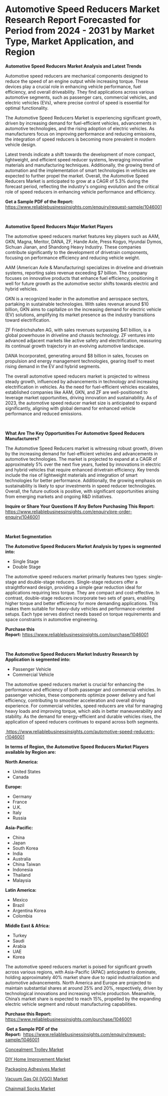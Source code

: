 <p><h1>Automotive Speed Reducers Market Research Report Forecasted for Period from 2024 -  2031 by Market Type, Market Application, and Region</h1></p><p><strong>Automotive Speed Reducers Market Analysis and Latest Trends</strong></p>
<p><p>Automotive speed reducers are mechanical components designed to reduce the speed of an engine output while increasing torque. These devices play a crucial role in enhancing vehicle performance, fuel efficiency, and overall driveability. They find applications across various automotive segments, such as passenger cars, commercial vehicles, and electric vehicles (EVs), where precise control of speed is essential for optimal functionality.</p><p>The Automotive Speed Reducers Market is experiencing significant growth, driven by increasing demand for fuel-efficient vehicles, advancements in automotive technologies, and the rising adoption of electric vehicles. As manufacturers focus on improving performance and reducing emissions, the integration of speed reducers is becoming more prevalent in modern vehicle design.</p><p>Latest trends indicate a shift towards the development of more compact, lightweight, and efficient speed reducer systems, leveraging innovative materials and manufacturing techniques. Additionally, the growing trend of automation and the implementation of smart technologies in vehicles are expected to further propel the market. Overall, the Automotive Speed Reducers Market is anticipated to grow at a CAGR of 5.3% during the forecast period, reflecting the industry's ongoing evolution and the critical role of speed reducers in enhancing vehicle performance and efficiency.</p></p>
<p><strong>Get a Sample PDF of the Report:&nbsp;</strong> <a href="https://www.reliablebusinessinsights.com/enquiry/request-sample/1046001?utm_campaign=62&utm_medium=2&utm_source=Github&utm_content=ia&utm_term=16122024&utm_id=automotive-speed-reducers">https://www.reliablebusinessinsights.com/enquiry/request-sample/1046001</a></p>
<p>&nbsp;</p>
<p><strong>Automotive Speed Reducers Major Market Players</strong></p>
<p><p>The automotive speed reducers market features key players such as AAM, GKN, Magna, Meritor, DANA, ZF, Hande Axle, Press Kogyo, Hyundai Dymos, Sichuan Jianan, and Shandong Heavy Industry. These companies contribute significantly to the development of drivetrain components, focusing on performance efficiency and reducing vehicle weight.</p><p>AAM (American Axle & Manufacturing) specializes in driveline and drivetrain systems, reporting sales revenue exceeding $7 billion. The company focuses on innovative products that enhance fuel efficiency, positioning it well for future growth as the automotive sector shifts towards electric and hybrid vehicles.</p><p>GKN is a recognized leader in the automotive and aerospace sectors, partaking in sustainable technologies. With sales revenue around $10 billion, GKN aims to capitalize on the increasing demand for electric vehicle (EV) solutions, amplifying its market presence as the industry transitions toward electrification.</p><p>ZF Friedrichshafen AG, with sales revenues surpassing $41 billion, is a global powerhouse in driveline and chassis technology. ZF ventures into advanced adjacent markets like active safety and electrification, reassuring its continual growth trajectory in an evolving automotive landscape.</p><p>DANA Incorporated, generating around $8 billion in sales, focuses on propulsion and energy management technologies, gearing itself to meet rising demand in the EV and hybrid segments.</p><p>The overall automotive speed reducers market is projected to witness steady growth, influenced by advancements in technology and increasing electrification in vehicles. As the need for fuel-efficient vehicles escalates, established companies like AAM, GKN, and ZF are well-positioned to leverage market opportunities, driving innovation and sustainability. As of 2023, the automotive speed reducer market size is anticipated to expand significantly, aligning with global demand for enhanced vehicle performance and reduced emissions.</p></p>
<p>&nbsp;</p>
<p><strong>What Are The Key Opportunities For Automotive Speed Reducers Manufacturers?</strong></p>
<p><p>The Automotive Speed Reducers market is witnessing robust growth, driven by the increasing demand for fuel-efficient vehicles and advancements in automotive technologies. The market is projected to expand at a CAGR of approximately 5% over the next five years, fueled by innovations in electric and hybrid vehicles that require enhanced drivetrain efficiency. Key trends include the rise of lightweight materials and integration of smart technologies for better performance. Additionally, the growing emphasis on sustainability is likely to spur investments in speed reducer technologies. Overall, the future outlook is positive, with significant opportunities arising from emerging markets and ongoing R&D initiatives.</p></p>
<p><strong>Inquire or Share Your Questions If Any Before Purchasing This Report:</strong> <a href="https://www.reliablebusinessinsights.com/enquiry/pre-order-enquiry/1046001?utm_campaign=62&utm_medium=2&utm_source=Github&utm_content=ia&utm_term=16122024&utm_id=automotive-speed-reducers">https://www.reliablebusinessinsights.com/enquiry/pre-order-enquiry/1046001</a></p>
<p>&nbsp;</p>
<p><strong>Market Segmentation</strong></p>
<p><strong>The Automotive Speed Reducers Market Analysis by types is segmented into:</strong></p>
<p><ul><li>Single Stage</li><li>Double Stage</li></ul></p>
<p><p>The automotive speed reducers market primarily features two types: single-stage and double-stage reducers. Single-stage reducers offer a straightforward design, providing a simple gear reduction ideal for applications requiring less torque. They are compact and cost-effective. In contrast, double-stage reducers incorporate two sets of gears, enabling higher torque and better efficiency for more demanding applications. This makes them suitable for heavy-duty vehicles and performance-oriented setups. Each type serves distinct needs based on torque requirements and space constraints in automotive engineering.</p></p>
<p><strong>Purchase this Report:&nbsp;</strong><a href="https://www.reliablebusinessinsights.com/purchase/1046001?utm_campaign=62&utm_medium=2&utm_source=Github&utm_content=ia&utm_term=16122024&utm_id=automotive-speed-reducers">https://www.reliablebusinessinsights.com/purchase/1046001</a></p>
<p>&nbsp;</p>
<p><strong>The Automotive Speed Reducers Market Industry Research by Application is segmented into:</strong></p>
<p><ul><li>Passenger Vehicle</li><li>Commercial Vehicle</li></ul></p>
<p><p>The automotive speed reducers market is crucial for enhancing the performance and efficiency of both passenger and commercial vehicles. In passenger vehicles, these components optimize power delivery and fuel efficiency, contributing to smoother acceleration and overall driving experience. For commercial vehicles, speed reducers are vital for managing heavy loads and improving torque, which aids in better maneuverability and stability. As the demand for energy-efficient and durable vehicles rises, the application of speed reducers continues to expand across both segments.</p></p>
<p><a href="https://www.reliablebusinessinsights.com/automotive-speed-reducers-r1046001?utm_campaign=62&utm_medium=2&utm_source=Github&utm_content=ia&utm_term=16122024&utm_id=automotive-speed-reducers">&nbsp;https://www.reliablebusinessinsights.com/automotive-speed-reducers-r1046001</a></p>
<p><strong>In terms of Region, the Automotive Speed Reducers Market Players available by Region are:</strong></p>
<p>
    <p> <strong> North America: </strong>
        <ul>
            <li>United States</li>
            <li>Canada</li>
        </ul>
        </p> 
    <p> <strong> Europe: </strong>
        <ul>
            <li>Germany</li>
            <li>France</li>
            <li>U.K.</li>
            <li>Italy</li>
            <li>Russia</li>
        </ul>
        </p> 
    <p> <strong> Asia-Pacific: </strong>
        <ul>
            <li>China</li>
            <li>Japan</li>
            <li>South Korea</li>
            <li>India</li>
            <li>Australia</li>
            <li>China Taiwan</li>
            <li>Indonesia</li>
            <li>Thailand</li>
            <li>Malaysia</li>
        </ul>
        </p> 
    <p> <strong> Latin America: </strong>
        <ul>
            <li>Mexico</li>
            <li>Brazil</li>
            <li>Argentina Korea</li>
            <li>Colombia</li>
        </ul>
        </p> 
    <p> <strong> Middle East & Africa: </strong>
        <ul>
            <li>Turkey</li>
            <li>Saudi</li>
            <li>Arabia</li>
            <li>UAE</li>
            <li>Korea</li>
        </ul>
    </p>
    </p>
<p><p>The automotive speed reducers market is poised for significant growth across various regions, with Asia-Pacific (APAC) anticipated to dominate, holding approximately 40% market share due to rapid industrialization and automotive advancements. North America and Europe are projected to maintain substantial shares at around 25% and 20%, respectively, driven by technological innovations and increasing vehicle production. Meanwhile, China’s market share is expected to reach 15%, propelled by the expanding electric vehicle segment and robust manufacturing capabilities.</p></p>
<p><strong>Purchase this Report: </strong><a href="https://www.reliablebusinessinsights.com/purchase/1046001?utm_campaign=62&utm_medium=2&utm_source=Github&utm_content=ia&utm_term=16122024&utm_id=automotive-speed-reducers">https://www.reliablebusinessinsights.com/purchase/1046001</a></p>
<p>&nbsp;<strong>Get a Sample PDF of the Report:&nbsp;&nbsp;</strong><a href="https://www.reliablebusinessinsights.com/enquiry/request-sample/1046001?utm_campaign=62&utm_medium=2&utm_source=Github&utm_content=ia&utm_term=16122024&utm_id=automotive-speed-reducers">https://www.reliablebusinessinsights.com/enquiry/request-sample/1046001</a></p>
<p><strong></strong></p>
<p><p><a href="https://www.linkedin.com/pulse/concealment-trolley-market-size-analysis-2024-2031-deployment-eumnf?utm_campaign=62&utm_medium=2&utm_source=Github&utm_content=ia&utm_term=16122024&utm_id=automotive-speed-reducers">Concealment Trolley Market</a></p><p><a href="https://www.linkedin.com/pulse/billion-dollar-diy-home-improvement-market-industry-value-wolme?utm_campaign=62&utm_medium=2&utm_source=Github&utm_content=ia&utm_term=16122024&utm_id=automotive-speed-reducers">DIY Home Improvement Market</a></p><p><a href="https://github.com/manesros8/Market-Research-Report-List-1/blob/main/packaging-adhesives-market.md?utm_campaign=62&utm_medium=2&utm_source=Github&utm_content=ia&utm_term=16122024&utm_id=automotive-speed-reducers">Packaging Adhesives Market</a></p><p><a href="https://github.com/WashimHussain441/Market-Research-Report-List-1/blob/main/vacuum-gas-oil-vgo-market.md?utm_campaign=62&utm_medium=2&utm_source=Github&utm_content=ia&utm_term=16122024&utm_id=automotive-speed-reducers">Vacuum Gas Oil (VGO) Market</a></p><p><a href="https://www.linkedin.com/pulse/whats-powering-chainmail-socks-market-growth-insights-149-ssjfe?utm_campaign=62&utm_medium=2&utm_source=Github&utm_content=ia&utm_term=16122024&utm_id=automotive-speed-reducers">Chainmail Socks Market</a></p></p>